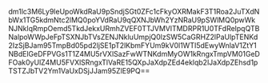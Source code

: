 dm1lc3M6Ly9leUpoWkdRaU9pSndjSGt0ZFc1cFkyOXRMakF3T1Roa2JuTXdNbWx1TG5kdmNtc2lMQ0poYVdRaU9qQXNJbWh2YzNRaU9pSWlMQ0pwWkNJNklqRmpOemd5TkdJekxURmhZVEF0TTJVMVlTMDRPR1U0TFdRelpqQTBNalpoWWpJeFpTSXNJbTVsZENJNkluUmpjQ0lzSW5CaGRHZ2lPaUlpTENKd2IzSjBJam95TmpBd05pd2ljSE1pT2lKbmFYUm9kV0l1WTI5dEwyWnlaV1ZtY1NBdElGeDFPVGs1T1Z4MU5rVXlSazFwWTNKdmMyOW1kRngxTmpVM01GeDFOak0yUlZ4MU5FVXlSRngxTlVaRE15QXpJaXdpZEd4eklqb2lJaXdpZEhsd1pTSTZJbTV2Ym1VaUxDSjJJam95ZlE9PQ==
